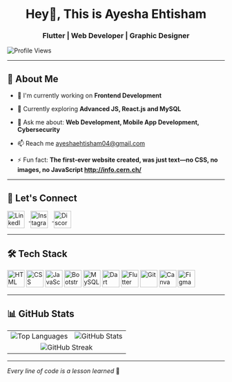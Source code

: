   <h1 align="center"> Hey👋, This is Ayesha Ehtisham </h1>
  <h3 align="center"> Flutter | Web Developer | Graphic Designer </h3>

![Profile Views](https://komarev.com/ghpvc/?username=ayeshaehtisham&label=Profile%20Views&color=0e75b6&style=flat)  

---

## 🚀 About Me

- 🔭 I'm currently working on **Frontend Development**

- 🌱 Currently exploring **Advanced JS, React.js and MySQL**
  
- 💬 Ask me about: **Web Development, Mobile App Development, Cybersecurity**
   
- 📫 Reach me ayeshaehtisham04@gmail.com
  
- ⚡ Fun fact: **The first-ever website created, was just text—no CSS, no images, no JavaScript http://info.cern.ch/**

---

## 🔗 Let's Connect
<p align="left">
  <a href="https://www.linkedin.com/in/ayesha-ehtisham" target="_blank">
   <img src="https://upload.wikimedia.org/wikipedia/commons/e/e9/LinkedIn_icon.svg" alt="LinkedIn" width="40" height="40" style="vertical-align:middle; margin-right:10px;"/>
  </a>
  <a href="https://www.instagram.com/its_asha04/" target="_blank">
    <img src="https://upload.wikimedia.org/wikipedia/commons/a/a5/Instagram_icon.png" alt="Instagram" width="40" height="40" style="vertical-align:middle; margin-right:10px;"/>
  </a>
  <a href="https://discord.com/users/ayeshaehtisham." target="_blank">
    <img src="https://upload.wikimedia.org/wikipedia/commons/a/a7/Discord_logo_2023.svg" alt="Discord" width="40" height="40" style="vertical-align:middle; margin-right:10px;"/>
 </a>
</p>

---

## 🛠️ Tech Stack
<p align="left">
  <img src="https://cdn.jsdelivr.net/gh/devicons/devicon/icons/html5/html5-original.svg" alt="HTML" width="40" height="40"/>
  <img src="https://cdn.jsdelivr.net/gh/devicons/devicon/icons/css3/css3-original.svg" alt="CSS" width="40" height="40"/>
  <img src="https://cdn.jsdelivr.net/gh/devicons/devicon/icons/javascript/javascript-original.svg" alt="JavaScript" width="40" height="40"/>
  <img src="https://cdn.jsdelivr.net/gh/devicons/devicon/icons/bootstrap/bootstrap-original.svg" alt="Bootstrap" width="40" height="40"/>
  <img src="https://cdn.jsdelivr.net/gh/devicons/devicon/icons/mysql/mysql-original.svg" alt="MySQL" width="40" height="40"/>
  <img src="https://cdn.jsdelivr.net/gh/devicons/devicon/icons/dart/dart-original.svg" alt="Dart" width="40" height="40"/>
  <img src="https://cdn.jsdelivr.net/gh/devicons/devicon/icons/flutter/flutter-original.svg" alt="Flutter" width="40" height="40"/>
  <img src="https://cdn.jsdelivr.net/gh/devicons/devicon/icons/git/git-original.svg" alt="Git" width="40" height="40"/>
  <img src="https://cdn.jsdelivr.net/gh/devicons/devicon/icons/canva/canva-original.svg" alt="Canva" width="40" height="40"/>
  <img src="https://cdn.jsdelivr.net/gh/devicons/devicon/icons/figma/figma-original.svg" alt="Figma" width="40" height="40"/>
</p>

---

## 📊 GitHub Stats
<table>
  <tr>
    <td>
      <img src="https://github-readme-stats.vercel.app/api/top-langs/?username=ayeshaehtisham&layout=compact&theme=default" alt="Top Languages" />
    </td>
    <td>
      <img src="https://github-readme-stats.vercel.app/api?username=ayeshaehtisham&show_icons=true&theme=default" alt="GitHub Stats" />
    </td>
  </tr>
  <tr>
    <td colspan="2" align="center">
      <img src="https://streak-stats.demolab.com/?user=ayeshaehtisham&theme=default" alt="GitHub Streak" />
    </td>
  </tr>
</table>

---

*Every line of code is a lesson learned* 🌟
